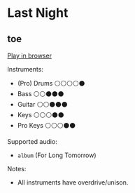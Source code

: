 # Last Night

## toe


[Play in browser](http://pages.cs.wisc.edu/~tolly/customs/toe/last-night)

Instruments:

  * (Pro) Drums ⚪️⚪️⚪️⚪️⚫️
  * Bass ⚪️⚪️⚫️⚫️⚫️
  * Guitar ⚪️⚪️⚫️⚫️⚫️
  * Keys ⚪️⚪️⚪️⚫️⚫️
  * Pro Keys ⚪️⚪️⚪️⚫️⚫️

Supported audio:

  * `album` (For Long Tomorrow)

Notes:

  * All instruments have overdrive/unison.

